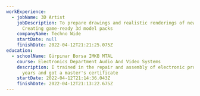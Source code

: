 ```yaml
---
workExperience:
  - jobName: 3D Artist
    jobDescription: To prepare drawings and realistic renderings of new products.
      Creating game-ready 3d model packs
    companyName: Techno Wide
    startDate: null
    finishDate: 2022-04-12T21:21:25.075Z
education:
  - schoolName: Gürpınar Borsa IMKB MTAL
    course: Electronics Department Audio And Video Systems
    description: I trained in the repair and assembly of electronic products for 4
      years and got a master's certificate
    startDate: 2022-04-12T21:14:36.043Z
    finishDate: 2022-04-12T21:13:22.675Z
---
```

